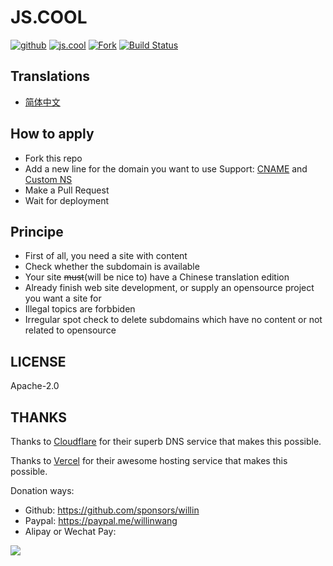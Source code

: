 # JS.COOL

[![github](https://img.shields.io/github/followers/willin.svg?style=social&label=Followers)](https://github.com/willin) [![js.cool](https://img.shields.io/badge/js.cool-+-6699ff)](https://js.cool) [![Fork](https://img.shields.io/github/contributors/js-cool/js.cool)](https://github.com/js-cool/js.cool/fork) [![Build Status](https://travis-ci.org/js-cool/js.cool.svg?branch=master)](https://travis-ci.org/js-cool/js.cool)

## Translations

- [简体中文](https://github.com/js-cool/js.cool/blob/master/README.md)

## How to apply

- Fork this repo
- Add a new line for the domain you want to use
  Support: [CNAME](https://github.com/js-cool/js.cool/blob/master/main/active_cname.js) and [Custom NS](https://github.com/js-cool/js.cool/blob/master/main/active_ns.js)
- Make a Pull Request
- Wait for deployment

## Principe

- First of all, you need a site with content
- Check whether the subdomain is available
- Your site ~~must~~(will be nice to) have a Chinese translation edition
- Already finish web site development, or supply an opensource project you want a site for
- Illegal topics are forbbiden
- Irregular spot check to delete subdomains which have no content or not related to opensource

## LICENSE

Apache-2.0

## THANKS

Thanks to [Cloudflare](https://www.cloudflare.com/) for their superb DNS service that makes this possible.

Thanks to [Vercel](https://vercel.com/) for their awesome hosting service that makes this possible.

Donation ways:

- Github: <https://github.com/sponsors/willin>
- Paypal: <https://paypal.me/willinwang>
- Alipay or Wechat Pay:

![](https://user-images.githubusercontent.com/1890238/89126156-0f3eeb80-d516-11ea-9046-5a3a5d59b86b.png)
